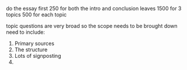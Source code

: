 do the essay first
250 for both the intro and conclusion
leaves 1500 for 3 topics 
500 for each topic

topic questions are very broad so the scope needs to be brought down
need to include:

1. Primary sources 
2. The structure 
3. Lots of signposting 
4. 
